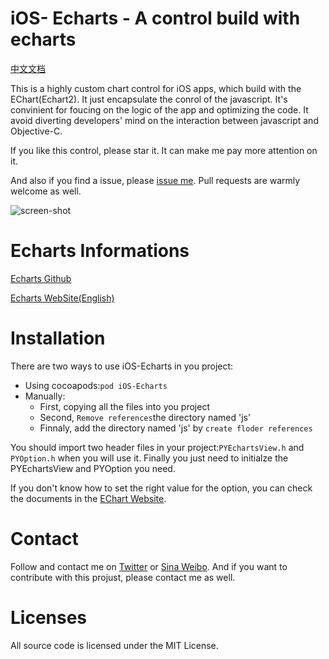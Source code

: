 # iOS- Echarts - A control build with echarts 
[中文文档](https://github.com/Pluto-Y/iOS-Echarts/tree/master/Doc)

This is a highly custom chart control for iOS apps, which build with the EChart(Echart2). It just encapsulate the conrol of the javascript. It's convinient for foucing on the logic of the app and optimizing the code. It avoid diverting developers' mind on the interaction between javascript and Objective-C.

If you like this control, please star it. It can make me pay more attention on it.

And also if you find a issue, please [issue me]((https://github.com/Pluto-Y/iOS-Echarts/issues/new)).
Pull requests are warmly welcome as well.

![screen-shot](https://raw.githubusercontent.com/Pluto-Y/iOS-Echarts/master/Doc/Demos.gif)

# Echarts Informations
[Echarts Github](https://github.com/ecomfe/echarts)

[Echarts WebSite(English)](http://echarts.baidu.com/echarts2/index-en.html)


# Installation
There are two ways to use iOS-Echarts in you project:

* Using cocoapods:`pod iOS-Echarts`
* Manually:
    * First, copying all the files into you project
    * Second, `Remove references`the directory named 'js'
    * Finnaly, add the directory named 'js' by `create floder references`

You should import two header files in your project:`PYEchartsView.h` and `PYOption.h` when you will use it.
Finally you just need to initialze the PYEchartsView and PYOption you need. 

If you don't know how to set the right value for the option, you can check the documents in the [EChart Website](http://echarts.baidu.com/echarts2/).

# Contact
Follow and contact me on [Twitter]() or [Sina Weibo](). And if you want to contribute with this projust, please contact me as well.

# Licenses
All source code is licensed under the MIT License.


